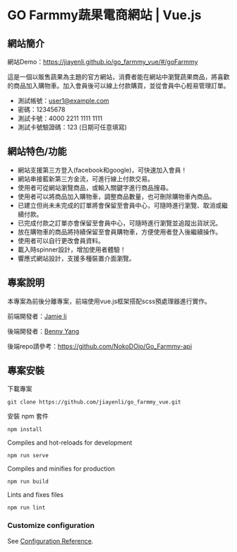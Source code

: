 # GO Farmmy蔬果電商網站 | Vue.js

## 網站簡介
網站Demo：https://jiayenli.github.io/go_farmmy_vue/#/goFarmmy

這是一個以販售蔬果為主題的官方網站，消費者能在網站中瀏覽蔬果商品，將喜歡的商品加入購物車。加入會員後可以線上付款購買，並從會員中心輕易管理訂單。
* 測試帳號：user1@example.com
* 密碼：12345678
* 測試卡號：4000 2211 1111 1111
* 測試卡號驗證碼：123 (日期可任意填寫)

## 網站特色/功能
* 網站支援第三方登入(facebook和google)，可快速加入會員！
* 網站串接藍新第三方金流，可進行線上付款交易。
* 使用者可從網站瀏覽商品，或輸入關鍵字進行商品搜尋。
* 使用者可以將商品加入購物車，調整商品數量，也可刪除購物車內商品。
* 已建立但尚未未完成的訂單將會保留至會員中心，可隨時進行瀏覽、取消或繼續付款。
* 已完成付款之訂單亦會保留至會員中心，可隨時進行瀏覽並追蹤出貨狀況。
* 放在購物車的商品將持續保留至會員購物車，方便使用者登入後繼續操作。
* 使用者可以自行更改會員資料。
* 載入時spinner設計，增加使用者體驗！
* 響應式網站設計，支援多種裝置介面瀏覽。

## 專案說明
本專案為前後分離專案，前端使用vue.js框架搭配scss預處理器進行實作。

前端開發者：[Jamie li](https://github.com/jiayenli)

後端開發者：[Benny Yang](https://github.com/NokoDOjo)

後端repo請參考：https://github.com/NokoDOjo/Go_Farmmy-api

## 專案安裝

下載專案
```
git clone https://github.com/jiayenli/go_farmmy_vue.git
```
安裝 npm 套件
```
npm install
```

Compiles and hot-reloads for development
```
npm run serve
```

Compiles and minifies for production
```
npm run build
```

Lints and fixes files
```
npm run lint
```

### Customize configuration
See [Configuration Reference](https://cli.vuejs.org/config/).

